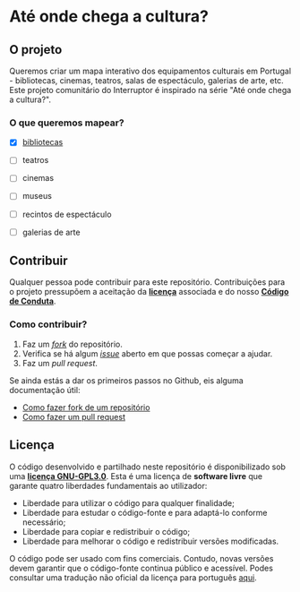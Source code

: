 # Até onde chega a cultura?

## O projeto

Queremos criar um mapa interativo dos equipamentos culturais em Portugal - bibliotecas, cinemas, teatros, salas de espectáculo, galerias de arte, etc.
Este projeto comunitário do Interruptor é inspirado na série "Até onde chega a cultura?".

### O que queremos mapear?

- [x] [bibliotecas](bibliotecas.html)
- [ ] teatros
- [ ] cinemas
- [ ] museus
- [ ] recintos de espectáculo
- [ ] galerias de arte


## Contribuir

Qualquer pessoa pode contribuir para este repositório. Contribuições para o projeto pressupõem a aceitação da **[licença](LICENSE)** associada e do nosso **[Código de Conduta](code_of_conduct.md)**.

### Como contribuir?

1. Faz um *[fork](https://github.com/InterruptorPt/ate-onde-chega-cultura/fork)* do repositório.
2. Verifica se há algum *[issue](https://github.com/InterruptorPt/ate-onde-chega-cultura/issues)* aberto em que possas começar a ajudar.
3. Faz um *pull request*.

Se ainda estás a dar os primeiros passos no Github, eis alguma documentação útil:

- [Como fazer fork de um repositório](https://docs.github.com/en/free-pro-team@latest/github/getting-started-with-github/fork-a-repo)
- [Como fazer um pull request](https://docs.github.com/pt/free-pro-team@latest/github/collaborating-with-issues-and-pull-requests/creating-a-pull-request)

## Licença

O código desenvolvido e partilhado neste repositório é disponibilizado sob uma **[licença GNU-GPL3.0](LICENSE)**. Esta é uma licença de **software livre** que garante quatro liberdades fundamentais ao utilizador:

- Liberdade para utilizar o código para qualquer finalidade;
- Liberdade para estudar o código-fonte e para adaptá-lo conforme necessário;
- Liberdade para copiar e redistribuir o código;
- Liberdade para melhorar o código e redistribuir versões modificadas.

O código pode ser usado com fins comerciais. Contudo, novas versões devem garantir que o código-fonte continua público e acessível.
Podes consultar uma tradução não oficial da licença para português [aqui](http://licencas.softwarelivre.org/gpl-3.0.pt-br.html).
